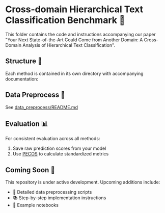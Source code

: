 # Cross-domain Hierarchical Text Classification Benchmark 🌟

This folder contains the code and instructions accompanying our paper "Your Next State-of-the-Art Could Come from Another Domain: A Cross-Domain Analysis of Hierarchical Text Classification".

## Structure 📂

Each method is contained in its own directory with accompanying documentation:

## Data Preprocess 📂

See [data_preprocess/README.md](data_preprocess/README.md)

## Evaluation 📊

For consistent evaluation across all methods:
1. Save raw prediction scores from your model
2. Use [PECOS](https://github.com/amzn/pecos) to calculate standardized metrics

## Coming Soon 🚀

This repository is under active development. Upcoming additions include:
- 🔧 Detailed data preprocessing scripts
- 📚 Step-by-step implementation instructions
- 📔 Example notebooks





